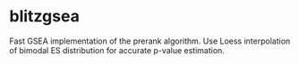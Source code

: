 # blitzgsea
Fast GSEA implementation of the prerank algorithm. Use Loess interpolation of bimodal ES distribution for accurate p-value estimation.
